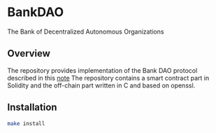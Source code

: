 # BankDAO
The Bank of Decentralized Autonomous Organizations
## Overview
The repository provides implementation of the Bank DAO protocol described in this [note](https://hackmd.io/q4RHSYE6Tb6fRqgPIML9QA?view
) 
The repository contains a smart contract part in Solidity and the off-chain part written in C and based on openssl.

## Installation
```bash
make install
```
